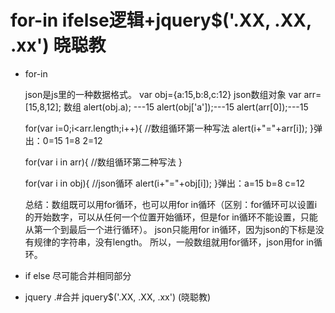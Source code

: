 ﻿# for-in ifelse逻辑+jquery$('.XX, .XX, .xx') 晓聪教 #

- for-in

	json是js里的一种数据格式。
	var obj={a:15,b:8,c:12} json数组对象 
	var arr=[15,8,12]; 数组
	alert(obj.a); ---15
	alert(obj['a']);---15
	alert(arr[0]);---15
	
	
	for(var i=0;i<arr.length;i++){ //数组循环第一种写法
	alert(i+"="+arr[i]);
	}弹出：0=15 1=8 2=12
	
	for(var i in arr){ //数组循环第二种写法
	}
	
	for(var i in obj){ //json循环
	alert(i+"="+obj[i]);
	}弹出：a=15 b=8 c=12
	
	总结：数组既可以用for循环，也可以用for in循环（区别：for循环可以设置i的开始数字，可以从任何一个位置开始循环，但是for in循环不能设置，只能从第一个到最后一个进行循环）。
	json只能用for in循环，因为json的下标是没有规律的字符串，没有length。
	所以，一般数组就用for循环，json用for in循环。

- if else 尽可能合并相同部分

- jquery .#合并 jquery$('.XX, .XX, .xx') (晓聪教) 
